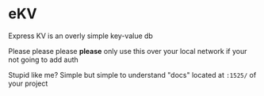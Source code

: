 # eKV

Express KV is an overly simple key-value db

Please please please **please** only use this over your local network if your not going to add auth

Stupid like me? Simple but simple to understand "docs" located at <code>:1525/</code> of your project

